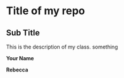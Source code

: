 # Title of my repo
## Sub Title

This is the description of my class. something

**Your Name**

__Rebecca__
